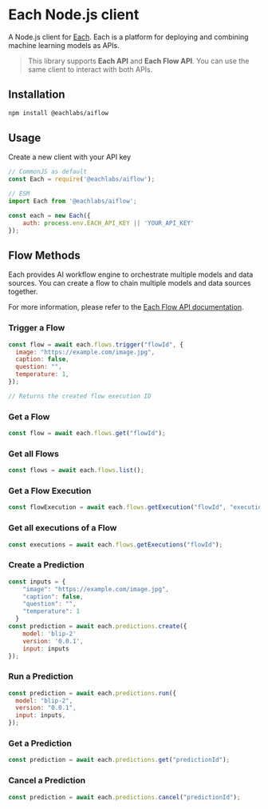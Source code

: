 # Each Node.js client

A Node.js client for [Each](https://eachlabs.ai). Each is a platform for deploying and combining machine learning models as APIs.


> This library supports **Each API** and **Each Flow API**. 
> You can use the same client to interact with both APIs.

## Installation

```bash
npm install @eachlabs/aiflow
```

## Usage

Create a new client with your API key

```javascript
// CommonJS as default
const Each = require('@eachlabs/aiflow');

// ESM
import Each from '@eachlabs/aiflow';

```

```javascript
const each = new Each({
    auth: process.env.EACH_API_KEY || 'YOUR_API_KEY'
});
```



## Flow Methods

Each provides AI workflow engine to orchestrate multiple models and data sources. You can create a flow to chain multiple models and data sources together.

For more information, please refer to the [Each Flow API documentation](https://docs.eachlabs.ai/flows).

### Trigger a Flow

```javascript
const flow = await each.flows.trigger("flowId", {
  image: "https://example.com/image.jpg",
  caption: false,
  question: "",
  temperature: 1,
});

// Returns the created flow execution ID
```

### Get a Flow

```javascript
const flow = await each.flows.get("flowId");
```

### Get all Flows

```javascript
const flows = await each.flows.list();
```

### Get a Flow Execution

```javascript
const flowExecution = await each.flows.getExecution("flowId", "executionId");
```

### Get all executions of a Flow

```javascript
const executions = await each.flows.getExecutions("flowId");
```


### Create a Prediction

```javascript
const inputs = {
    "image": "https://example.com/image.jpg",
    "caption": false,
    "question": "",
    "temperature": 1
  }
const prediction = await each.predictions.create({
    model: 'blip-2'
    version: '0.0.1',
    input: inputs
});
```

### Run a Prediction

```javascript
const prediction = await each.predictions.run({
  model: "blip-2",
  version: "0.0.1",
  input: inputs,
});
```

### Get a Prediction

```javascript
const prediction = await each.predictions.get("predictionId");
```

### Cancel a Prediction

```javascript
const prediction = await each.predictions.cancel("predictionId");
```
